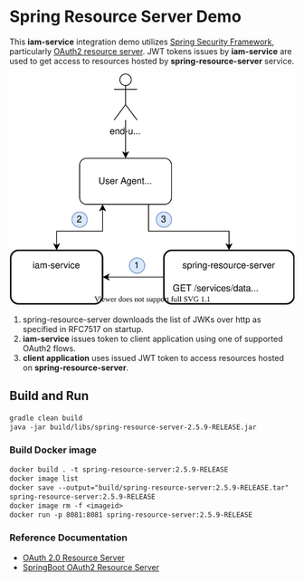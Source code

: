 # Spring Resource Server Demo 
This __iam-service__ integration demo utilizes [Spring Security Framework](https://docs.spring.io/spring-security/site/docs/5.3.3.BUILD-SNAPSHOT/reference/html5/#preface), 
particularly [OAuth2 resource server](https://docs.spring.io/spring-security/site/docs/5.3.3.BUILD-SNAPSHOT/reference/html5/#oauth2resourceserver). 
JWT tokens issues by __iam-service__ are used to get access to resources hosted by __spring-resource-server__ service. 

![demo-architecture](docs/spring-resource-server.svg)

1. spring-resource-server downloads the list of JWKs over http as specified in RFC7517 on startup.
2. __iam-service__ issues token to client application using one of supported OAuth2 flows.
3. __client application__ uses issued JWT token to access resources hosted on __spring-resource-server__. 

## Build and Run
```
gradle clean build
java -jar build/libs/spring-resource-server-2.5.9-RELEASE.jar
```
### Build Docker image 
```
docker build . -t spring-resource-server:2.5.9-RELEASE
docker image list
docker save --output="build/spring-resource-server:2.5.9-RELEASE.tar" spring-resource-server:2.5.9-RELEASE
docker image rm -f <imageid>
docker run -p 8081:8081 spring-resource-server:2.5.9-RELEASE
```

### Reference Documentation
* [OAuth 2.0 Resource Server](https://docs.spring.io/spring-security/site/docs/5.3.3.BUILD-SNAPSHOT/reference/html5/#oauth2resourceserver)
* [SpringBoot OAuth2 Resource Server](https://docs.spring.io/spring-boot/docs/2.3.0.RELEASE/reference/htmlsingle/#boot-features-security-oauth2-server)

